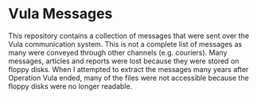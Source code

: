 # Vula Messages
This repository contains a collection of messages that were sent over the Vula communication system. This is not a complete list of messages as many were conveyed through other channels (e.g. couriers). Many messages, articles and reports were lost because they were stored on floppy disks. When I attempted to extract the messages many years after Operation Vula ended, many of the files were not accessible because the floppy disks were no longer readable.
